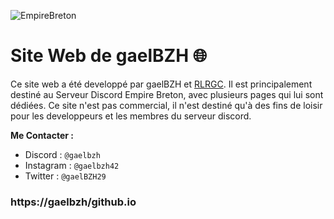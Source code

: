 ![EmpireBreton](https://gaelbzh.github.io/Images/Icone.png)

# Site Web de gaelBZH 🌐
Ce site web a été developpé par gaelBZH et [RLRGC](https://github.com/RLRGC). Il est principalement destiné au Serveur Discord Empire Breton, avec plusieurs pages qui lui sont dédiées. Ce site n'est pas commercial, il n'est destiné qu'à des fins de loisir pour les developpeurs et les membres du serveur discord.

__Me Contacter :__
- Discord : `@gaelbzh`
- Instagram : `@gaelbzh42`
- Twitter : `@gaelBZH29`

### https://gaelbzh/github.io
